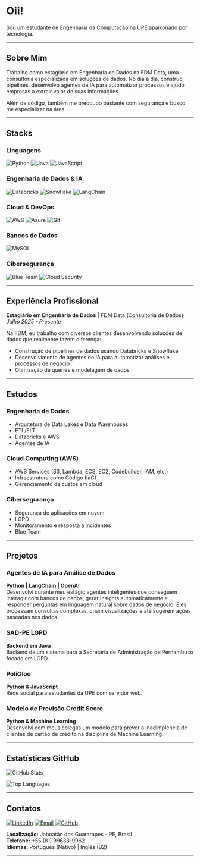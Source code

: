 # Oii! 

Sou um estudante de Engenharia da Computação na UPE apaixonado por tecnologia.

---

## Sobre Mim

Trabalho como estagiário em Engenharia de Dados na FDM Data, uma consultoria especializada em soluções de dados. No dia a dia, construo pipelines, desenvolvo agentes de IA para automatizar processos e ajudo empresas a extrair valor de suas informações.

Além de código, também me preocupo bastante com segurança e busco me especializar na área.

---

## Stacks

### Linguagens 
![Python](https://img.shields.io/badge/Python-3776AB?style=for-the-badge&logo=python&logoColor=white)
![Java](https://img.shields.io/badge/Java-ED8B00?style=for-the-badge&logo=openjdk&logoColor=white)
![JavaScript](https://img.shields.io/badge/JavaScript-F7DF1E?style=for-the-badge&logo=javascript&logoColor=black)

### Engenharia de Dados & IA
![Databricks](https://img.shields.io/badge/Databricks-FF3621?style=for-the-badge&logo=databricks&logoColor=white)
![Snowflake](https://img.shields.io/badge/Snowflake-29B5E8?style=for-the-badge&logo=snowflake&logoColor=white)
![LangChain](https://img.shields.io/badge/LangChain-121212?style=for-the-badge&logo=chainlink&logoColor=white)

### Cloud & DevOps
![AWS](https://img.shields.io/badge/AWS-232F3E?style=for-the-badge&logo=amazon-aws&logoColor=white)
![Azure](https://img.shields.io/badge/Azure-0078D4?style=for-the-badge&logo=microsoft-azure&logoColor=white)
![Git](https://img.shields.io/badge/Git-F05032?style=for-the-badge&logo=git&logoColor=white)

### Bancos de Dados
![MySQL](https://img.shields.io/badge/MySQL-4479A1?style=for-the-badge&logo=mysql&logoColor=white)

### Cibersegurança
![Blue Team](https://img.shields.io/badge/Blue_Team-0052CC?style=for-the-badge&logo=security&logoColor=white)
![Cloud Security](https://img.shields.io/badge/Cloud_Security-00A4EF?style=for-the-badge&logo=cloud&logoColor=white)


---

## Experiência Profissional

**Estagiário em Engenharia de Dados** | FDM Data (Consultoria de Dados)  
*Julho 2025 - Presente*

Na FDM, eu trabalho com diversos clientes desenvolvendo soluções de dados que realmente fazem diferença:

- Construção de pipelines de dados usando Databricks e Snowflake
- Desenvolvimento de agentes de IA para automatizar análises e processos de negócio
- Otimização de queries e modelagem de dados 

---

## Estudos

### Engenharia de Dados
- Arquitetura de Data Lakes e Data Warehouses
- ETL/ELT
- Databricks e AWS
- Agentes de IA

### Cloud Computing (AWS)
- AWS Services (S3, Lambda, ECS, EC2, Codebuilder, IAM, etc.)
- Infraestrutura como Código (IaC)
- Gerenciamento de custos em cloud

### Cibersegurança 
- Segurança de aplicações em nuvem
- LGPD
- Monitoramento e resposta a incidentes
- Blue Team

---

## Projetos 

### Agentes de IA para Análise de Dados
**Python | LangChain | OpenAI**  
Desenvolvi durante meu estágio agentes inteligentes que conseguem interagir com bancos de dados, gerar insights automaticamente e responder perguntas em linguagem natural sobre dados de negócio. Eles processam consultas complexas, criam visualizações e até sugerem ações baseadas nos dados.

### SAD-PE LGPD
**Backend em Java**  
Backend de um sistema para a Secretaria de Administração de Pernambuco focado em LGPD.

### PoliGloo
**Python & JavaScript**  
Rede social para estudantes da UPE com servidor web.

### Modelo de Previsão Credit Score
**Python & Machine Learning**  
Desenvolvi com meus colegas um modelo para prever a inadimplencia de clientes de cartão de crédito na disciplina de Machine Learning.

---

## Estatísticas GitHub

![GitHub Stats](https://github-readme-stats.vercel.app/api?username=igorlix&show_icons=true&theme=tokyonight)

![Top Languages](https://github-readme-stats.vercel.app/api/top-langs/?username=igorlix&layout=compact&theme=tokyonight)

---

## Contatos

[![LinkedIn](https://img.shields.io/badge/LinkedIn-0077B5?style=for-the-badge&logo=linkedin&logoColor=white)](https://linkedin.com/in/igorlix)
[![Email](https://img.shields.io/badge/Email-D14836?style=for-the-badge&logo=gmail&logoColor=white)](mailto:ils3@ecomp.poli.br)
[![GitHub](https://img.shields.io/badge/GitHub-100000?style=for-the-badge&logo=github&logoColor=white)](https://github.com/igorlix)

**Localização:** Jaboatão dos Guararapes - PE, Brasil  
**Telefone:** +55 (81) 99633-9962  
**Idiomas:** Português (Nativo) | Inglês (B2)

---
